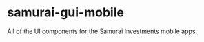 samurai-gui-mobile
==================

All of the UI components for the Samurai Investments mobile apps.
